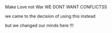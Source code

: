Make Love not War
WE DONT WANT CONFLICTSS

we came to the decision of using this instead

but we changed our minds here !!!
